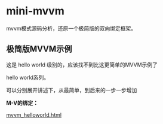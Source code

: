 # mini-mvvm

mvvm模式源码分析，还原一个极简版的双向绑定框架。

## 极简版MVVM示例

这是 hello world 级别的，应该找不到比这更简单的MVVM示例了

hello world系列。

可以分别展开讲述下，从最简单，到后来的一步一步增加

__M-V的绑定：__



[mvvm_helloworld.html](mvvm_helloworld.html)
